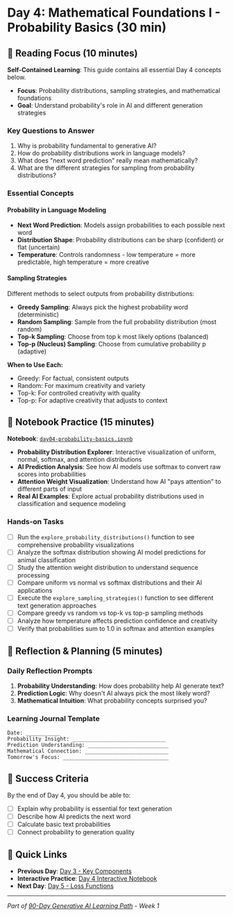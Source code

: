 # Day 4: Mathematical Foundations I - Probability Basics (30 min)

## 📖 Reading Focus (10 minutes)

**Self-Contained Learning**: This guide contains all essential Day 4 concepts below.

- **Focus**: Probability distributions, sampling strategies, and mathematical foundations
- **Goal**: Understand probability's role in AI and different generation strategies

### Key Questions to Answer

1. Why is probability fundamental to generative AI?
2. How do probability distributions work in language models?
3. What does "next word prediction" really mean mathematically?
4. What are the different strategies for sampling from probability distributions?

### Essential Concepts

#### Probability in Language Modeling

- **Next Word Prediction**: Models assign probabilities to each possible next word
- **Distribution Shape**: Probability distributions can be sharp (confident) or flat (uncertain)
- **Temperature**: Controls randomness - low temperature = more predictable, high temperature = more creative

#### Sampling Strategies

Different methods to select outputs from probability distributions:

- **Greedy Sampling**: Always pick the highest probability word (deterministic)
- **Random Sampling**: Sample from the full probability distribution (most random)
- **Top-k Sampling**: Choose from top k most likely options (balanced)
- **Top-p (Nucleus) Sampling**: Choose from cumulative probability p (adaptive)

**When to Use Each:**

- Greedy: For factual, consistent outputs
- Random: For maximum creativity and variety
- Top-k: For controlled creativity with quality
- Top-p: For adaptive creativity that adjusts to context

## 🔬 Notebook Practice (15 minutes)

**Notebook**: [`day04-probability-basics.ipynb`](../../../notebooks/weekly/week01/day04-probability-basics.ipynb)

- **Probability Distribution Explorer**: Interactive visualization of uniform, normal, softmax, and attention distributions
- **AI Prediction Analysis**: See how AI models use softmax to convert raw scores into probabilities
- **Attention Weight Visualization**: Understand how AI "pays attention" to different parts of input
- **Real AI Examples**: Explore actual probability distributions used in classification and sequence modeling

### Hands-on Tasks

- [ ] Run the `explore_probability_distributions()` function to see comprehensive probability visualizations
- [ ] Analyze the softmax distribution showing AI model predictions for animal classification
- [ ] Study the attention weight distribution to understand sequence processing
- [ ] Compare uniform vs normal vs softmax distributions and their AI applications
- [ ] Execute the `explore_sampling_strategies()` function to see different text generation approaches
- [ ] Compare greedy vs random vs top-k vs top-p sampling methods
- [ ] Analyze how temperature affects prediction confidence and creativity
- [ ] Verify that probabilities sum to 1.0 in softmax and attention examples

## 🤔 Reflection & Planning (5 minutes)

### Daily Reflection Prompts

1. **Probability Understanding**: How does probability help AI generate text?
2. **Prediction Logic**: Why doesn't AI always pick the most likely word?
3. **Mathematical Intuition**: What probability concepts surprised you?

### Learning Journal Template

```text
Date: ___________
Probability Insight: ______________________________
Prediction Understanding: __________________________
Mathematical Connection: ___________________________
Tomorrow's Focus: __________________________________
```

## 🎯 Success Criteria

By the end of Day 4, you should be able to:

- [ ] Explain why probability is essential for text generation
- [ ] Describe how AI predicts the next word
- [ ] Calculate basic text probabilities
- [ ] Connect probability to generation quality

## 🔗 Quick Links

- **Previous Day**: [Day 3 - Key Components](day03-key-components.md)
- **Interactive Practice**: [Day 4 Interactive Notebook](../../../notebooks/weekly/week01/day04-probability-basics.ipynb)
- **Next Day**: [Day 5 - Loss Functions](day05-loss-functions.md)

---
*Part of [90-Day Generative AI Learning Path](../learning-path-90-days.md) - Week 1*

